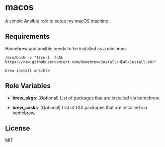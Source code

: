 macos
=========

A simple Ansible role to setup my macOS machine.


Requirements
------------

Homebrew and ansible needs to be installed as a minimum.
```
/bin/bash -c "$(curl -fsSL https://raw.githubusercontent.com/Homebrew/install/HEAD/install.sh)"

brew install ansible
```

Role Variables
--------------

- **brew_pkgs**: (Optional) List of packages that are installed via homebrew.

- **brew_casks**: (Optional) List of GUI packages that are installed via homebrew.

License
-------

MIT
